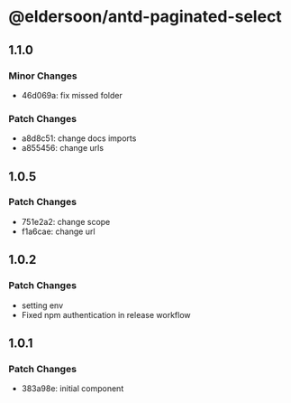# @eldersoon/antd-paginated-select

## 1.1.0

### Minor Changes

- 46d069a: fix missed folder

### Patch Changes

- a8d8c51: change docs imports
- a855456: change urls

## 1.0.5

### Patch Changes

- 751e2a2: change scope
- f1a6cae: change url

## 1.0.2

### Patch Changes

- setting env
- Fixed npm authentication in release workflow

## 1.0.1

### Patch Changes

- 383a98e: initial component
